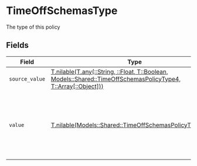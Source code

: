 # TimeOffSchemasType

The type of this policy


## Fields

| Field                                                                                                                                                                        | Type                                                                                                                                                                         | Required                                                                                                                                                                     | Description                                                                                                                                                                  | Example                                                                                                                                                                      |
| ---------------------------------------------------------------------------------------------------------------------------------------------------------------------------- | ---------------------------------------------------------------------------------------------------------------------------------------------------------------------------- | ---------------------------------------------------------------------------------------------------------------------------------------------------------------------------- | ---------------------------------------------------------------------------------------------------------------------------------------------------------------------------- | ---------------------------------------------------------------------------------------------------------------------------------------------------------------------------- |
| `source_value`                                                                                                                                                               | [T.nilable(T.any(::String, ::Float, T::Boolean, Models::Shared::TimeOffSchemasPolicyType4, T::Array[::Object]))](../../models/shared/timeoffschemaspolicytypesourcevalue.md) | :heavy_minus_sign:                                                                                                                                                           | N/A                                                                                                                                                                          |                                                                                                                                                                              |
| `value`                                                                                                                                                                      | [T.nilable(Models::Shared::TimeOffSchemasPolicyTypeValue)](../../models/shared/timeoffschemaspolicytypevalue.md)                                                             | :heavy_minus_sign:                                                                                                                                                           | The unified value for the type of the time off policy. If the provider does not specify this unit, the value will be set to unmapped_value                                   | holiday                                                                                                                                                                      |